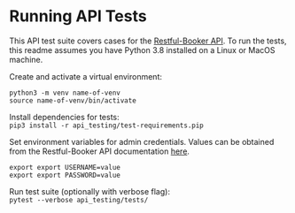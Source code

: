 # Running API Tests
This API test suite covers cases for the [Restful-Booker API](https://restful-booker.herokuapp.com/).
To run the tests, this readme assumes you have Python 3.8 installed on a Linux or MacOS machine.

Create and activate a virtual environment:
```shell
python3 -m venv name-of-venv
source name-of-venv/bin/activate
```

Install dependencies for tests: <br/>
`pip3 install -r api_testing/test-requirements.pip`

Set environment variables for admin credentials. Values can be obtained from the Restful-Booker
API documentation [here](https://restful-booker.herokuapp.com/apidoc/index.html#api-Auth-CreateToken).
```shell
export export USERNAME=value
export export PASSWORD=value
```

Run test suite (optionally with verbose flag): <br/>
`pytest --verbose api_testing/tests/`

